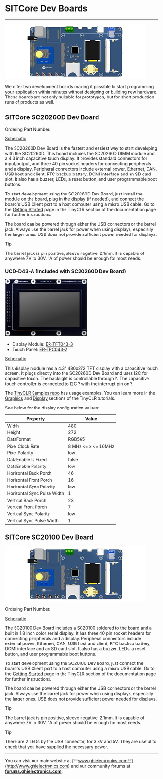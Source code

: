 # SITCore Dev Boards
---
![Development Options](images/sitcore-dev-board.jpg)

We offer two development boards making it possible to start programming your application within minutes without designing or building new hardware. These boards are not only suitable for prototypes, but for short production runs of products as well.

## SITCore SC20260D Dev Board

Ordering Part Number:

[Schematic]()

The SC20260D Dev Board is the fastest and easiest way to start developing with the SC20260D. This board includes the SC20260D DIMM module and a 4.3 inch capacitive touch display. It provides standard connectors for input/output, and three 40 pin socket headers for connecting peripherals and a display. Peripheral connectors include external power, Ethernet, CAN, USB host and client, RTC backup battery, DCMI interface and an SD card slot.  It also has a buzzer, LEDs, a reset button, and user programmable boot buttons.

To start development using the SC20260D Dev Board, just install the module on the board, plug in the display (if needed), and connect the board's USB Client port to a host computer using a micro USB cable. Go to the [Getting Started](../../software/tinyclr/getting-started.md) page in the TinyCLR section of the documentation page for further instructions.

The board can be powered through either the USB connectors or the barrel jack. Always use the barrel jack for power when using displays, especially the larger ones. USB does not provide sufficient power needed for displays.

> [!Tip]
> The barrel jack is pin positive, sleeve negative, 2.1mm. It is capable of anywhere 7V to 30V. 1A of power should be enough for most needs.

### UCD-D43-A (Included with SC20260D Dev Board)
![UD435](images/ud435.jpg)

* Display Module: [ER-TFT043-3](https://www.buydisplay.com/)
* Touch Panel: [ER-TPC043-2](https://www.buydisplay.com/)

[Schematic](http://files.ghielectronics.com/downloads/Schematics/Systems/UD435%20Rev%20A%20Schematic.pdf)

This display module has a 4.3" 480x272 TFT display with a capacitive touch screen. It plugs directly into the SC20260D Dev Board and uses I2C for capacitive touch. The backlight is controllable through ?. The capacitive touch controller is connected to I2C ? with the interrupt pin on ?.

The [TinyCLR Samples repo](https://github.com/ghi-electronics/TinyCLR-Samples) has usage examples. You can learn more in the [Graphics](../../software/tinyclr/tutorials/graphics.md) and [Display](../../software/tinyclr/tutorials/displays.md) sections of the TinyCLR tutorials.

See below for the display configuration values:

Property | Value
---------|---------
Width | 480
Height | 272
DataFormat | RGB565
Pixel Clock Rate | 8 MHz <= x <= 16MHz
Pixel Polarity | low
DataEnable Is Fixed | false
DataEnable Polarity | low
Horizontal Back Porch | 46
Horizontal Front Porch | 16
Horizontal Sync Polarity | low
Horizontal Sync Pulse Width | 1
Vertical Back Porch | 23
Vertical Front Porch | 7
Vertical Sync Polarity | low
Vertical Sync Pulse Width | 1

## SITCore SC20100 Dev Board
![Development Options](images/sitcore-dev-board.jpg)

Ordering Part Number:

[Schematic]()

The SC20100 Dev Board includes a SC20100 soldered to the board and a built in 1.8 inch color serial display. It has three 40 pin socket headers for connecting peripherals and a display. Peripheral connectors include external power, Ethernet, CAN, USB host and client, RTC backup battery, DCMI interface and an SD card slot.  It also has a buzzer, LEDs, a reset button, and user programmable boot buttons.

To start development using the SC20100 Dev Board, just connect the board's USB Client port to a host computer using a micro USB cable. Go to the [Getting Started](../../software/tinyclr/getting-started.md) page in the TinyCLR section of the documentation page for further instructions.

The board can be powered through either the USB connectors or the barrel jack. Always use the barrel jack for power when using displays, especially the larger ones. USB does not provide sufficient power needed for displays.

> [!Tip]
> The barrel jack is pin positive, sleeve negative, 2.1mm. It is capable of anywhere 7V to 30V. 1A of power should be enough for most needs.


> [!Tip]
> There are 2 LEDs by the USB connector, for 3.3V and 5V. They are useful to check that you have supplied the necessary power.

***

You can visit our main website at [**www.ghielectronics.com**](http://www.ghielectronics.com) and our community forums at [**forums.ghielectronics.com**](https://forums.ghielectronics.com/).